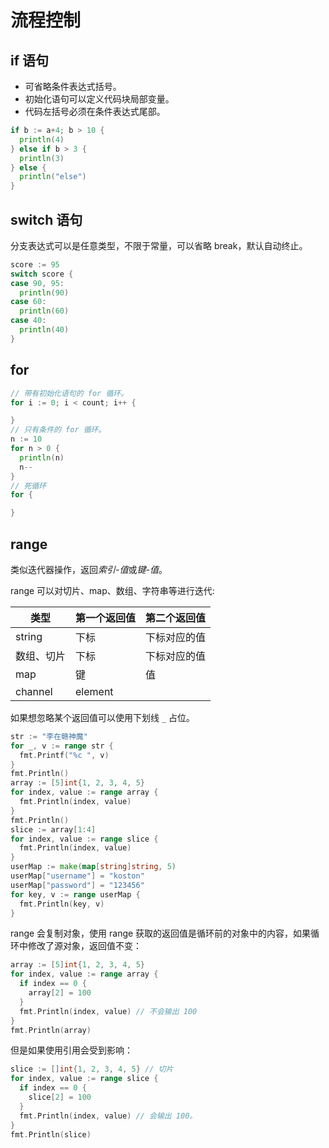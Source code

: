 # 流程控制

## if 语句

- 可省略条件表达式括号。
- 初始化语句可以定义代码块局部变量。
- 代码左括号必须在条件表达式尾部。

```go
if b := a+4; b > 10 {
  println(4)
} else if b > 3 {
  println(3)
} else {
  println("else")
}
```

## switch 语句

分支表达式可以是任意类型，不限于常量，可以省略 break，默认自动终止。

```go
score := 95
switch score {
case 90, 95:
  println(90)
case 60:
  println(60)
case 40:
  println(40)
}
```

## for

```go
// 带有初始化语句的 for 循环。
for i := 0; i < count; i++ {

}
// 只有条件的 for 循环。
n := 10
for n > 0 {
  println(n)
  n--
}
// 死循环
for {

}
```

## range

类似迭代器操作，返回*索引-值*或*键-值*。

range 可以对切片、map、数组、字符串等进行迭代:

类型|第一个返回值|第二个返回值
---|----------|----------
string|下标|下标对应的值
数组、切片|下标|下标对应的值
map|键|值
channel|element|

如果想忽略某个返回值可以使用下划线 `_` 占位。

```go
str := "李在赣神魔"
for _, v := range str {
  fmt.Printf("%c ", v)
}
fmt.Println()
array := [5]int{1, 2, 3, 4, 5}
for index, value := range array {
  fmt.Println(index, value)
}
fmt.Println()
slice := array[1:4]
for index, value := range slice {
  fmt.Println(index, value)
}
userMap := make(map[string]string, 5)
userMap["username"] = "koston"
userMap["password"] = "123456"
for key, v := range userMap {
  fmt.Println(key, v)
}
```

range 会复制对象，使用 range 获取的返回值是循环前的对象中的内容，如果循环中修改了源对象，返回值不变：

```go
array := [5]int{1, 2, 3, 4, 5}
for index, value := range array {
  if index == 0 {
    array[2] = 100
  }
  fmt.Println(index, value) // 不会输出 100
}
fmt.Println(array)
```

但是如果使用引用会受到影响：

```go
slice := []int{1, 2, 3, 4, 5} // 切片
for index, value := range slice {
  if index == 0 {
    slice[2] = 100
  }
  fmt.Println(index, value) // 会输出 100。
}
fmt.Println(slice)
```
